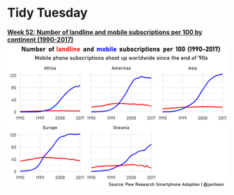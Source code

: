 # Tidy Tuesday

[**Week 52: Number of landline and mobile subscriptions per 100 by continent (1990-2017)**](https://github.com/jantleon/tidytuesday/blob/main/R/2020-11-10/code.Rmd)
![](https://raw.githubusercontent.com/jantleon/tidytuesday/main/R/2020-11-10/plot.png)
